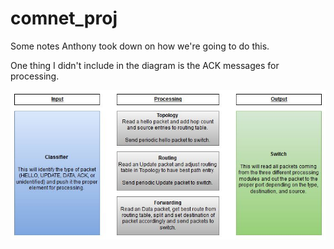 # comnet_proj
Some notes Anthony took down on how we're going to do this.

One thing I didn't include in the diagram is the ACK messages for processing.

![alt tag](/diagrams/diagram.jpg)
